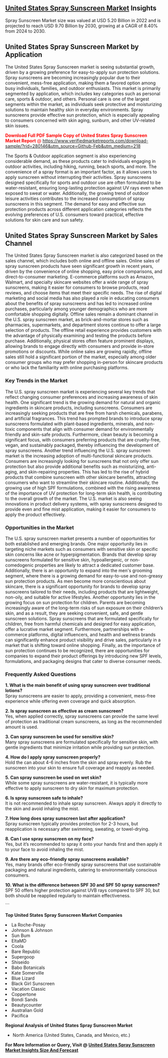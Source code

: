 <h2><a href="https://www.verifiedmarketreports.com/download-sample/?rid=280146&amp;utm_source=Github-Feb&amp;utm_medium=218" target="_blank">United States Spray Sunscreen Market</a> Insights</h2><p>Spray Sunscreen Market size was valued at USD 5.20 Billion in 2022 and is projected to reach USD 9.70 Billion by 2030, growing at a CAGR of 8.40% from 2024 to 2030.</p><p> <h2>United States Spray Sunscreen Market by Application</h2> <p>The United States Spray Sunscreen market is seeing substantial growth, driven by a growing preference for easy-to-apply sun protection solutions. Spray sunscreens are becoming increasingly popular due to their convenient, mess-free application, making them a favored option among busy individuals, families, and outdoor enthusiasts. This market is primarily segmented by application, which includes key categories such as personal care, sports & outdoor, and others. Personal care is one of the largest segments within the market, as individuals seek protective and moisturizing solutions to maintain healthy skin in everyday environments. Spray sunscreens provide effective sun protection, which is especially appealing to consumers concerned with skin aging, sunburn, and other UV-related skin issues. <p><span class=""><span style="color: #ff0000;"><strong>Download Full PDF Sample Copy of United States Spray Sunscreen Market Report</strong> @ </span><a href="https://www.verifiedmarketreports.com/download-sample/?rid=280146&amp;utm_source=Github-Feb&amp;utm_medium=218" target="_blank">https://www.verifiedmarketreports.com/download-sample/?rid=280146&amp;utm_source=Github-Feb&amp;utm_medium=218</a></span></p> The Sports & Outdoor application segment is also experiencing considerable demand, as these products cater to individuals engaging in outdoor activities, including hiking, running, beach sports, and more. The convenience of a spray format is an important factor, as it allows users to apply sunscreen without interrupting their activities. Spray sunscreens designed specifically for sports and outdoor use are often formulated to be water-resistant, ensuring long-lasting protection against UV rays even when exposed to sweat or water. Additionally, the growing trend of outdoor leisure activities contributes to the increased consumption of spray sunscreens in this segment. The demand for easy and effective sun protection products across different application categories reflects the evolving preferences of U.S. consumers toward practical, effective solutions for skin care and sun safety.</p> <h2>United States Spray Sunscreen Market by Sales Channel</h2> <p>The United States Spray Sunscreen market is also categorized based on the sales channel, which includes both online and offline sales. Online sales of spray sunscreen products have seen significant growth in recent years, driven by the convenience of online shopping, easy price comparisons, and direct-to-consumer marketing. E-commerce platforms such as Amazon, Walmart, and specialty skincare websites offer a wide range of spray sunscreens, making it easier for consumers to browse products, read reviews, and choose items that meet their specific needs. The rise of digital marketing and social media has also played a role in educating consumers about the benefits of spray sunscreens and has led to increased online purchases, particularly among younger demographics who are more comfortable shopping digitally. Offline sales remain a dominant channel in the U.S. spray sunscreen market, as brick-and-mortar stores such as pharmacies, supermarkets, and department stores continue to offer a large selection of products. The offline retail experience provides customers with the advantage of physically examining and testing the products before purchase. Additionally, physical stores often feature prominent displays, allowing brands to engage directly with consumers and provide in-store promotions or discounts. While online sales are growing rapidly, offline sales still hold a significant portion of the market, especially among older consumer groups who may prefer shopping in-person for skincare products or who lack the familiarity with online purchasing platforms.</p> <h3>Key Trends in the Market</h3> <p>The U.S. spray sunscreen market is experiencing several key trends that reflect changing consumer preferences and increasing awareness of skin health. One significant trend is the growing demand for natural and organic ingredients in skincare products, including sunscreens. Consumers are increasingly seeking products that are free from harsh chemicals, parabens, and artificial fragrances. This trend has prompted brands to introduce spray sunscreens formulated with plant-based ingredients, minerals, and non-toxic components that align with consumer demand for environmentally friendly and skin-safe products. Furthermore, clean beauty is becoming a significant focus, with consumers preferring products that are cruelty-free, vegan, and sustainably packaged, thereby influencing the development of spray sunscreens. Another trend influencing the U.S. spray sunscreen market is the increasing adoption of multi-functional skincare products. Consumers are increasingly looking for sunscreens that not only offer sun protection but also provide additional benefits such as moisturizing, anti-aging, and skin-repairing properties. This has led to the rise of hybrid products that combine sunscreen with other skincare benefits, attracting consumers who want to streamline their skincare routine. Additionally, the growing use of high SPF formulations, combined with the rising awareness of the importance of UV protection for long-term skin health, is contributing to the overall growth of the market. The U.S. market is also seeing innovations in product delivery systems, with spray sunscreens designed to provide even and fine mist application, making it easier for consumers to apply the product effectively.</p> <h3>Opportunities in the Market</h3> <p>The U.S. spray sunscreen market presents a number of opportunities for both established and emerging brands. One major opportunity lies in targeting niche markets such as consumers with sensitive skin or specific skin concerns like acne or hyperpigmentation. Brands that develop spray sunscreens formulated for sensitive skin, hypoallergenic, or non-comedogenic properties are likely to attract a dedicated customer base. Additionally, there is an opportunity to expand into the men's grooming segment, where there is a growing demand for easy-to-use and non-greasy sun protection products. As men become more conscientious about skincare, there is a significant opportunity for brands to develop spray sunscreens tailored to their needs, including products that are lightweight, non-oily, and suitable for active lifestyles. Another opportunity lies in the growing focus on sun protection for children. Parents are becoming increasingly aware of the long-term risks of sun exposure on their children’s skin, and as a result, they are seeking convenient, safe, and gentle sunscreen solutions. Spray sunscreens that are formulated specifically for children, free from harmful chemicals and designed for easy application, offer a lucrative market segment. Furthermore, partnerships with e-commerce platforms, digital influencers, and health and wellness brands can significantly enhance product visibility and drive sales, particularly in a market that is shifting toward online shopping. Finally, as the importance of sun protection continues to be recognized, there are opportunities for companies to expand their product offerings by introducing new SPF levels, formulations, and packaging designs that cater to diverse consumer needs.</p> <h3>Frequently Asked Questions</h3> <p><b>1. What is the main benefit of using spray sunscreen over traditional lotions?</b><br> Spray sunscreens are easier to apply, providing a convenient, mess-free experience while offering even coverage and quick absorption.</p> <p><b>2. Is spray sunscreen as effective as cream sunscreen?</b><br> Yes, when applied correctly, spray sunscreens can provide the same level of protection as traditional cream sunscreens, as long as the recommended amount is used.</p> <p><b>3. Can spray sunscreen be used for sensitive skin?</b><br> Many spray sunscreens are formulated specifically for sensitive skin, with gentle ingredients that minimize irritation while providing sun protection.</p> <p><b>4. How do I apply spray sunscreen properly?</b><br> Hold the can about 4-6 inches from the skin and spray evenly. Rub the sunscreen into your skin to ensure full coverage and reapply as needed.</p> <p><b>5. Can spray sunscreen be used on wet skin?</b><br> While some spray sunscreens are water-resistant, it is typically more effective to apply sunscreen to dry skin for maximum protection.</p> <p><b>6. Is spray sunscreen safe to inhale?</b><br> It is not recommended to inhale spray sunscreen. Always apply it directly to the skin and avoid inhaling the mist.</p> <p><b>7. How long does spray sunscreen last after application?</b><br> Spray sunscreen typically provides protection for 2-3 hours, but reapplication is necessary after swimming, sweating, or towel-drying.</p> <p><b>8. Can I use spray sunscreen on my face?</b><br> Yes, but it’s recommended to spray it onto your hands first and then apply it to your face to avoid inhaling the mist.</p> <p><b>9. Are there any eco-friendly spray sunscreens available?</b><br> Yes, many brands offer eco-friendly spray sunscreens that use sustainable packaging and natural ingredients, catering to environmentally conscious consumers.</p> <p><b>10. What is the difference between SPF 30 and SPF 50 spray sunscreen?</b><br> SPF 50 offers higher protection against UVB rays compared to SPF 30, but both should be reapplied regularly to maintain effectiveness.</p> ```</p><p><strong>Top United States Spray Sunscreen Market Companies</strong></p><div data-test-id=""><p><li>La Roche-Posay</li><li> Johnson & Johnson</li><li> Sun Bum</li><li> EltaMD</li><li> Coola</li><li> Bare Republic</li><li> Supergoop</li><li> Shiseido</li><li> Babo Botanicals</li><li> Kate Somerville</li><li> Blue Lizard</li><li> Black Girl Sunscreen</li><li> Vacation Classic</li><li> Coppertone</li><li> Bondi Sands</li><li> Beautycounter</li><li> Australian Gold</li><li> Pacifica</li></p><div><strong>Regional Analysis of&nbsp;United States Spray Sunscreen Market</strong></div><ul><li dir="ltr"><p dir="ltr">North America&nbsp;(United States, Canada, and Mexico, etc.)</p></li></ul><p><strong>For More Information or Query, Visit @&nbsp;</strong><strong><a href="https://www.verifiedmarketreports.com/product/spray-sunscreen-market/?utm_source=Github-Feb&amp;utm_medium=218" target="_blank">United States Spray Sunscreen Market Insights Size And Forecast</a></strong></p></div>
